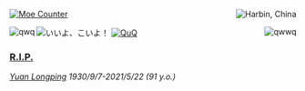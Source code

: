 <p>
  <a href="https://count.getloli.com/"><img src="https://count.getloli.com/get/@zijianjiao2017?theme=rule34" alt="Moe Counter" title="萌萌计数器"></a>
  <img src="https://weather-icon.journeyad.repl.co/@harbin?v=1" align="right" title="Harbin, China">
</p>

<img id="zijianjiao2017_is_homo" src="https://img.shields.io/badge/15%20%E5%B2%81-%E4%BA%8B%E5%AD%A6%E7%94%9F-000000" alt="いいよ、こいよ！" title="哼，哼，ああああああ">

<a href="https://github.com/anuraghazra/github-readme-stats">
  <img align="left" title="qwq" src="https://github-readme-stats.vercel.app/api?username=zijianjiao2017&show_icons=true&bg_color=0,ffafbd,ffc3a0&icon_color=fff&title_color=fff&text_color=fff" />
  <img align="right" title="qwwq" src="https://github-readme-stats.vercel.app/api/top-langs/?username=zijianjiao2017&bg_color=0,8e9eab,eef2f3&title_color=136a8a&text_color=136a8a" />
</a>

<a href="https://github.com/DenverCoder1/github-readme-streak-stats">
  <img title="QuQ" src="http://github-readme-streak-stats.herokuapp.com?user=zijianjiao2017&background=A0D8EF&border=ABCED8&stroke=FFF1CF&ring=D6E9CA&fire=F5B1AA&currStreakNum=595857&sideNums=7D7D7D&currStreakLabel=CE5242&sideLabels=E9546B&dates=5A79BA"
</a>
  
### R.I.P.
  *[Yuan Longping](https://en.wikipedia.org/wiki/Yuan_Longping) 1930/9/7-2021/5/22 (91 y.o.)*

<!--
**zijianjiao2017/zijianjiao2017** is a ✨ _special_ ✨ repository because its `README.md` (this file) appears on your GitHub profile.

Here are some ideas to get you started:

- 🔭 I’m currently working on ...
- 🌱 I’m currently learning ...
- 👯 I’m looking to collaborate on ...
- 🤔 I’m looking for help with ...
- 💬 Ask me about ...
- 📫 How to reach me: ...
- 😄 Pronouns: ...
- ⚡ Fun fact: ...
-->
